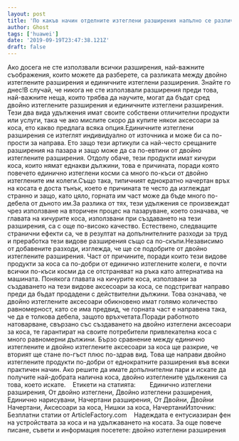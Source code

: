 ```yaml
---
layout: post
title: 'По какъв начин отделните изтеглени разширения напълно се различават от двойно изтеглените разширения?'
author: Ghost
tags: ['huawei']
date: '2019-09-19T23:47:38.121Z'
draft: false
---
```


Ако досега не сте използвали всички разширения, най-важните съображения, които можете да разберете, са разликата между двойно изтеглените разширения и единичните изтеглени разширения. Знайте го днес!В случай, че никога не сте използвали разширения преди това, най-важните неща, които трябва да научите, могат да бъдат сред двойно изтеглените разширения и единичните изтеглени разширения. Тези два вида удължения имат своите собствени отличителни продукти или услуги, така че ако мислите скоро да купите някои аксесоари за коса, ето какво предлага всяка опция.Единичните изтеглени разширения се изтеглят индивидуално от източника и може би са по-прости за направа. Ето защо тези артикули са най-често срещаните разширения на пазара и защо може да са по-евтини от двойно изтеглените разширения. Отдолу обаче, тези продукти имат кичури коса, които нямат еднакви дължини, това е причината, поради която повечето единично изтеглени косми са много по-къси от двойно изтеглените им колеги.Също така, типичният еднократно начертан връх на косата е доста тънък, което е причината те често да изглеждат странно и защо, като цяло, горната им част може да бъде много по-дебела от дъното им.За разлика от тях, тези удължения се произвеждат чрез използване на вторичен процес на пазаруване, което означава, че главата на кичурите коса, използвани при създаването на тези разширения, са с още по-високо качество. Естествено, следващите странични ефекти са, че в резултат на допълнителните разходи за труд и преработка тези видове разширения също са по-скъпи.Независимо от добавените разходи, изглежда, че ще се подобрите от двойно изтеглените разширения. Част от причините, поради които тези видове продукти за коса са по-добри от единично изтеглените колеги, е почти всички по-къси косми да се отстраняват на ръка като алтернатива на машината. Понякога главата на кичурите коса, използвани за създаването на тези видове аксесоари за коса, се подстригват направо преди да бъдат продадени с действителни дължини. Това означава, че двойно изтеглените аксесоари обикновено имат голямо количество равномерност, като се има предвид, че горната част е направена така, че да е толкова дебела, защото връхчетата.Поради работното натоварване, свързано със създаването на двойно изтеглени аксесоари за коса, те гарантират на своите потребители привлекателна коса с много равномерни дължини. Бързо сравнение между единично изтеглените и двойно изтеглените аксесоари за коса ще разкрие, че вторият ще стане по-гъст плюс по-здрав вид. Това ще направи двойно изтеглените продукти по-добри от еднократните разширения във всеки практичен начин. Ако решите да имате допълнителни пари и искате да получите най-добрата налична коса, двойно изтеглените удължения са това, което искате.    Етикети на статията:        Единично изтеглени разширения, От двойно изтеглени, Двойно изтеглени разширения, Единично нарисувани, Начертани разширения, От Двойни, Двойни Начертани, Аксесоари за коса, Нишки за коса, НачертаниИзточник: Безплатни статии от ArticleFactory.com    Надеждата е ентусиазиран фен на устройствата за коса и на удължаването на косата. За още повече писане, съвети и информация посетете: двойно изтеглени разширения
